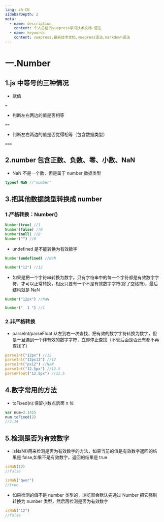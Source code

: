 ```yaml
---
lang: zh-CN
sidebarDepth: 2
meta:
  - name: description
    content: 个人总结的vuepress学习技术文档-语法
  - name: keywords
    content: vuepress,最新技术文档,vuepress语法,markdown语法
---
```


# 一.Number

## 1.js 中等号的三种情况

- 赋值

```
=
```

- 判断左右两边的值是否相等

```
==
```

- 判断左右两边的值是否觉得相等（包含数据类型）

```
===
```

## 2.number 包含正数、负数、零、小数、NaN

- NaN 不是一个数，但是属于 number 数据类型

```js
typeof NaN //"number"
```

## 3.把其他数据类型转换成 number

### 1.严格转换：Number()

```js
Number(true) //1
Number(false) //0
Number(null) //0
Number("") //0
```

- undefined 是不能转换为有效数字

```js
Number(undefined) //NaN
```

```js
Number("12") //12
```

- 如果是把一个字符串转换为数字，只有字符串中的每一个字符都是有效数字字符，才可以正常转换，相反只要有一个不是有效数字字符(除了空格符)，最后结构就是 NaN

```js
Number("12px") //NaN
```

```js
Number("  1 ") //1
```

### 2.非严格转换

- parseInt/parseFloat 从左到右一次查找，把有效的数字字符转换为数字，但是一旦遇到一个非有效的数字字符，立即停止查找（不管后面是否还有都不再查找了）

```js
parseInt("12px") //12
parseInt("12px13") //12
parseInt("px12") //NaN
parseInt("12.5px") //12.5
parseFloat("12.5px") //12.5
```

## 4.数字常用的方法

- toFixed(n):保留小数点后面 n 位

```js
var num=3.1415
num.toFixed(2)
//3.14
```

## 5.检测是否为有效数字

- isNaN()用来检测是否为有效数字的方法，如果当前的值是有效数字返回的结果是 false,如果不是有效数字，返回的结果是 true

```js
isNaN(12)
//false
```

```js
isNaN("qwer")
//true
```

- 如果检测的值不是 number 类型的，浏览器会默认先通过 Number 把它强制转换为 number 类型，然后再检测是否为有效数字

```js
isNaN("12")
//false
```
